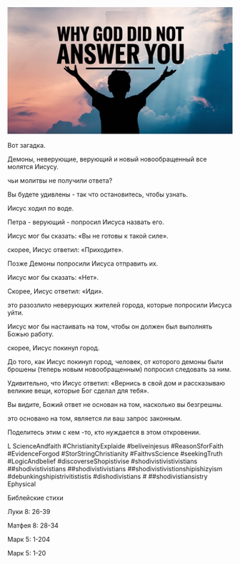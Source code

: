 ![Video cover image](../cover.jpg "cover photo")

Вот загадка.

Демоны, неверующие, верующий и новый новообращенный все молятся Иисусу.

чьи молитвы не получили ответа?

Вы будете удивлены - так что остановитесь, чтобы узнать.

Иисус ходил по воде.

Петра - верующий - попросил Иисуса назвать его.

Иисус мог бы сказать: «Вы не готовы к такой силе».

скорее, Иисус ответил: «Приходите».

Позже Демоны попросили Иисуса отправить их.

Иисус мог бы сказать: «Нет».

Скорее, Иисус ответил: «Иди».

это разозлило неверующих жителей города, которые попросили Иисуса уйти.

Иисус мог бы настаивать на том, чтобы он должен был выполнять Божью работу.

скорее, Иисус покинул город.

До того, как Иисус покинул город, человек, от которого демоны были брошены (теперь новым новообращенным) попросил следовать за ним.

Удивительно, что Иисус ответил: «Вернись в свой дом и рассказываю великие вещи, которые Бог сделал для тебя».

Вы видите, Божий ответ не основан на том, насколько вы безгрешны.

это основано на том, является ли ваш запрос законным.

Поделитесь этим с кем -то, кто нуждается в этом откровении.

L ScienceAndfaith #ChristianityExplaide #beliveinjesus #ReasonSforFaith #EvidenceForgod #StorStringChristianity #FaithvsScience #seekingTruth #LogicAndbelief #discoverseShopistivise #shodivistivistivistians ##shodivistivistians ##shodivistivistians ##shodivistivistionshipishizyism #debunkingshipistrivitististis #dishodivistians # ##shodivistiansistry Ephysical

Библейские стихи 

Луки 8: 26-39

Матфея 8: 28-34

Марк 5: 1-204

Марк 5: 1-20
